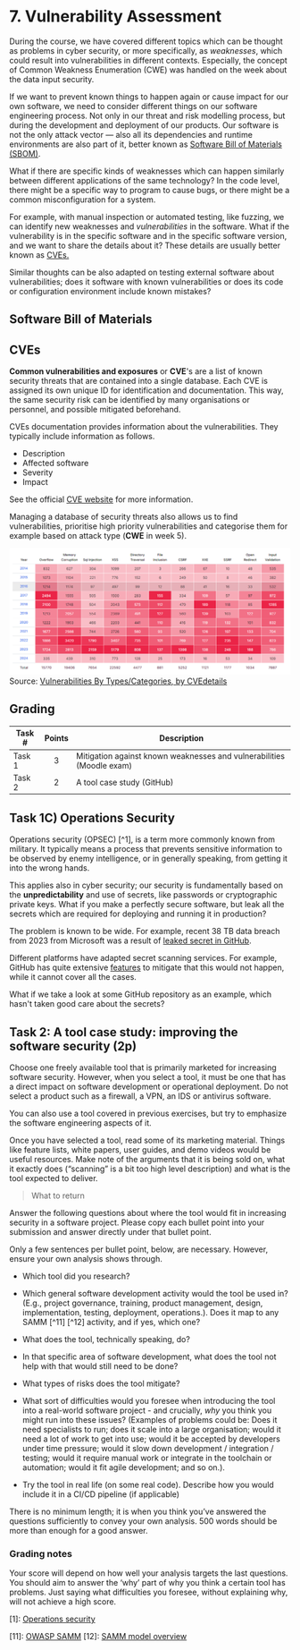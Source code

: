 # 7. Vulnerability Assessment

During the course, we have covered different topics which can be thought as problems in cyber security, or more specifically, as *weaknesses*, which could result into vulnerabilities in different contexts. 
Especially, the concept of Common Weakness Enumeration (CWE) was handled on the week about the data input security.

If we want to prevent known things to happen again or cause impact for our own software, we need to consider different things on our software engineering process.
Not only in our threat and risk modelling process, but during the development and deployment of our products.
Our software is not the only attack vector — also all its dependencies and runtime environments are also part of it, better known as [Software Bill of Materials (SBOM)](#Software-Bill-of-Materials).

What if there are specific kinds of weaknesses which can happen similarly between different applications of the same technology?
In the code level, there might be a specific way to program to cause bugs, or there might be a common misconfiguration for a system.


For example, with manual inspection or automated testing, like fuzzing, we can identify new weaknesses and *vulnerabilities* in the software.
What if the vulnerability is in the specific software and in the specific software version, and we want to share the details about it? These details are usually better known as [CVEs.](#CVEs)

Similar thoughts can be also adapted on testing external software about vulnerabilities; does it software with known vulnerabilities or does its code or configuration environment include known mistakes?

## Software Bill of Materials



## CVEs

**Common vulnerabilities and exposures** or **CVE**'s are a list of known security threats that are contained into a single database. Each CVE is assigned its own unique ID for identification and documentation. This way, the same security risk can be identified by many organisations or personnel, and possible mitigated beforehand.

CVEs documentation provides information about the vulnerabilities. They typically include information as follows.

- Description
- Affected software
- Severity
- Impact

See the official [CVE website](https://www.cve.org/) for more information.

Managing a database of security threats also allows us to find vulnerabilities, prioritise high priority vulnerabilities and categorise them for example based on attack type (**CWE** in week 5).

![CVE details](cvedetails.png)
Source: [Vulnerabilities By Types/Categories, by CVEdetails](https://www.cvedetails.com/vulnerabilities-by-types.php)
## Grading

| Task # | Points | Description                                                           |
| ------ | :----: | --------------------------------------------------------------------- |
| Task 1 |   3    | Mitigation against known weaknesses and vulnerabilities (Moodle exam) |
| Task 2 |   2    | A tool case study (GitHub)                                            |

## Task 1C) Operations Security

Operations security (OPSEC) [^1], is a term more commonly known from military.
It typically means a process that prevents sensitive information to be observed by enemy intelligence, or in generally speaking, from getting it into the wrong hands.

This applies also in cyber security; our security is fundamentally based on the **unpredictability** and use of secrets, like passwords or cryptographic private keys.
What if you make a perfectly secure software, but leak all the secrets which are required for deploying and running it in production?

The problem is known to be wide. 
For example, recent 38 TB data breach from 2023 from Microsoft was a result of [leaked secret in GitHub](https://www.wiz.io/blog/38-terabytes-of-private-data-accidentally-exposed-by-microsoft-ai-researchers).

Different platforms have adapted secret scanning services.
For example, GitHub has quite extensive [features](https://docs.github.com/en/code-security/secret-scanning/about-secret-scanning) to mitigate that this would not happen, while it cannot cover all the cases.

What if we take a look at some GitHub repository as an example, which hasn't taken good care about the secrets?



## Task 2: A tool case study: improving the software security (2p)

Choose one freely available tool that is primarily marketed for increasing software security. However, when you select a tool, it must be one that has a direct impact on software development or operational deployment. Do not select a product such as a firewall, a VPN, an IDS or antivirus software. 

You can also use a tool covered in previous exercises, but try to emphasize the software engineering aspects of it.   

Once you have selected a tool, read some of its marketing material. Things like feature lists, white papers, user guides, and demo videos would be useful resources. Make note of the arguments that it is being sold on, what it exactly does (“scanning” is a bit too high level description) and what is the tool expected to deliver.

> What to return

Answer the following questions about where the tool would fit in increasing security in a software project. Please copy each bullet point into your submission and answer directly under that bullet point.

Only a few sentences per bullet point, below, are necessary. However, ensure your own analysis shows through.

- Which tool did you research?
- Which general software development activity would the tool be used in? (E.g., project governance, training, product management, design, implementation, testing, deployment, operations.). Does it map to any SAMM [^11] [^12] activity, and if yes, which one?  
    
- What does the tool, technically speaking, do?
- In that specific area of software development, what does the tool not help with that would still need to be done?
- What types of risks does the tool mitigate?
- What sort of difficulties would you foresee when introducing the tool into a real-world software project - and crucially, _why_ you think you might run into these issues? (Examples of problems could be: Does it need specialists to run; does it scale into a large organisation; would it need a lot of work to get into use; would it be accepted by developers under time pressure; would it slow down development / integration / testing; would it require manual work or integrate in the toolchain or automation; would it fit agile development; and so on.).
- Try the tool in real life (on some real code). Describe how you would include it in a CI/CD pipeline (if applicable)  
    

There is no minimum length; it is when you think you’ve answered the questions sufficiently to convey your own analysis. 500 words should be more than enough for a good answer.

### Grading notes

Your score will depend on how well your analysis targets the last questions. You should aim to answer the ‘why’ part of why you think a certain tool has problems. Just saying what difficulties you foresee, without explaining why, will not achieve a high score.

[1]: [Operations security](https://en.wikipedia.org/wiki/Operations_security) 

[11]: [OWASP SAMM](https://owasp.org/www-project-samm/)
[12]: [SAMM model overview](https://owaspsamm.org/model/)